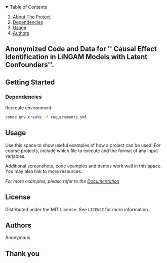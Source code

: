 <!-- TABLE OF CONTENTS -->
<details open="open">
  <summary>Table of Contents</summary>
  <ol>
    <li>
      <a href="#about-the-project">About The Project</a>      
    </li>
    <li>
      <a href="#dependencies">Dependencies</a></li>      
    <li><a href="#usage">Usage</a></li>
    <li><a href="#authors">Authors</a></li>    
  </ol>
</details>



<!-- ABOUT THE PROJECT -->
## Anonymized Code and Data for '' Causal Effect Identification in LiNGAM Models with Latent Confounders''.

<!-- GETTING STARTED -->
## Getting Started

### Dependencies
Recreate environment:

  ```sh
  conda env create -f requirements.yml
  ```

<!-- USAGE EXAMPLES -->
## Usage

Use this space to show useful examples of how a project can be used. For course projects, include which file to execute and the format of any input variables.

Additional screenshots, code examples and demos work well in this space. You may also link to more resources.

_For more examples, please refer to the [Documentation](https://example.com)_

<!-- LICENSE -->
## License

Distributed under the MIT License. See `LICENSE` for more information.

<!-- Authors -->
## Authors

Anonymous

## Thank you
